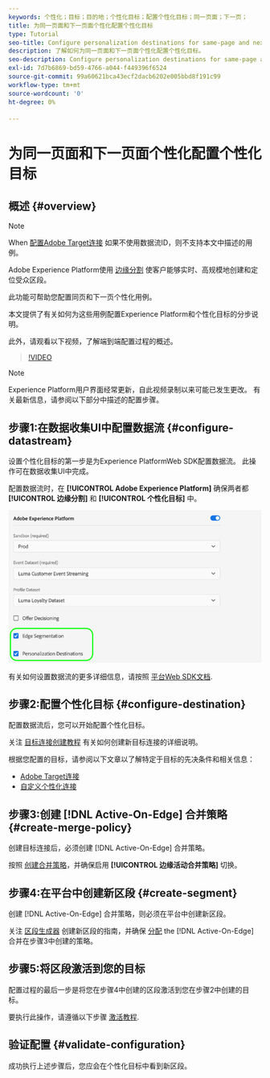 ```yaml
---
keywords: 个性化；目标；目的地；个性化目标；配置个性化目标；同一页面；下一页；
title: 为同一页面和下一页面个性化配置个性化目标
type: Tutorial
seo-title: Configure personalization destinations for same-page and next-page personalization.
description: 了解如何为同一页面和下一页面个性化配置个性化目标。
seo-description: Configure personalization destinations for same-page and next-page personalization.
exl-id: 7d7b6869-bd59-4766-a044-f449396f6524
source-git-commit: 99a60621bca43ecf2dacb6202e005bbd8f191c99
workflow-type: tm+mt
source-wordcount: '0'
ht-degree: 0%

---
```


# 为同一页面和下一页面个性化配置个性化目标

## 概述 {#overview}

>[!NOTE]
>
>When [配置Adobe Target连接](../catalog/personalization/adobe-target-connection.md) 如果不使用数据流ID，则不支持本文中描述的用例。

Adobe Experience Platform使用 [边缘分割](../../segmentation/ui/edge-segmentation.md) 使客户能够实时、高规模地创建和定位受众区段。

此功能可帮助您配置同页和下一页个性化用例。

本文提供了有关如何为这些用例配置Experience Platform和个性化目标的分步说明。

此外，请观看以下视频，了解端到端配置过程的概述。

>[!VIDEO](https://video.tv.adobe.com/v/340091/)

>[!NOTE]
>
>Experience Platform用户界面经常更新，自此视频录制以来可能已发生更改。 有关最新信息，请参阅以下部分中描述的配置步骤。

## 步骤1:在数据收集UI中配置数据流 {#configure-datastream}

设置个性化目标的第一步是为Experience PlatformWeb SDK配置数据流。 此操作可在数据收集UI中完成。

配置数据流时，在 **[!UICONTROL Adobe Experience Platform]** 确保两者都 **[!UICONTROL 边缘分割]** 和 **[!UICONTROL 个性化目标]** 中。

![数据流配置](../assets/ui/configure-personalization-destinations/datastream-config.png)

有关如何设置数据流的更多详细信息，请按照 [平台Web SDK文档](../../edge/datastreams/overview.md).

## 步骤2:配置个性化目标 {#configure-destination}

配置数据流后，您可以开始配置个性化目标。

关注 [目标连接创建教程](../ui/connect-destination.md) 有关如何创建新目标连接的详细说明。

根据您配置的目标，请参阅以下文章以了解特定于目标的先决条件和相关信息：

* [Adobe Target连接](../catalog/personalization/adobe-target-connection.md)
* [自定义个性化连接](../catalog/personalization/custom-personalization.md)

## 步骤3:创建 [!DNL Active-On-Edge] 合并策略 {#create-merge-policy}

创建目标连接后，必须创建 [!DNL Active-On-Edge] 合并策略。

按照 [创建合并策略](../../profile/merge-policies/ui-guide.md#create-a-merge-policy)，并确保启用 **[!UICONTROL 边缘活动合并策略]** 切换。

## 步骤4:在平台中创建新区段 {#create-segment}

创建 [!DNL Active-On-Edge] 合并策略，则必须在平台中创建新区段。

关注 [区段生成器](../../segmentation/ui/segment-builder.md) 创建新区段的指南，并确保 [分配](../../segmentation/ui/segment-builder.md#merge-policies) the [!DNL Active-On-Edge] 合并在步骤3中创建的策略。

## 步骤5:将区段激活到您的目标

配置过程的最后一步是将您在步骤4中创建的区段激活到您在步骤2中创建的目标。

要执行此操作，请遵循以下步骤 [激活教程](../ui/activate-profile-request-destinations.md).

## 验证配置 {#validate-configuration}

成功执行上述步骤后，您应会在个性化目标中看到新区段。
